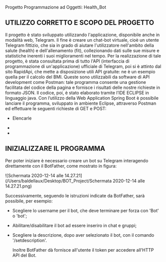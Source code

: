 Progetto Programmazione ad Oggetti: Health_Bot

## UTILIZZO CORRETTO E SCOPO DEL PROGETTO

Il progetto è stato sviluppato utilizzando l'applicazione, disponibile anche in modalità web, Telegram. 
Il fine è creare un chat-bot virtuale, cioè un utente Telegram fittizio, che sia in grado di aiutare l'utilizzatore nell'ambito della salute (health) e dell'allenamento (fit), collezionando dati sulle sue misure e statistiche inerenti i suoi miglioramenti nel tempo. 
Per la realizzazione di tale progetto, è stata consultata prima di tutto l'API (interfaccia di programmazione di un'applicazione) ufficiale di Telegram, poi si è attinto dal sito RapidApi, che mette a disposizione utili API gratuite: ne è un esempio quella per il calcolo del BMI. Queste sono utilizzabili da software di API development come Postman: tale programma consente una gestione facilitata del codice della pagina e fornisce i risultati delle nostre richieste in formato JSON.
Il codice, poi, è stato elaborato tramite l’IDE ECLIPSE in linguaggio java. Con l’utilizzo della Web Application Spring Boot è possibile lanciare il programma, sviluppato in ambiente Eclipse, attraverso Postman ed effettuare le seguenti richieste di GET e POST:

- Elencarle

-

-

## INIZIALIZZARE IL PROGRAMMA

Per poter iniziare è necessario creare un bot su Telegram interagendo direttamente con il BotFather, come mostrato in figura:

![Schermata 2020-12-14 alle 14.27.21](/Users/baldellaux/Desktop/BOT_Project/Schermata 2020-12-14 alle 14.27.21.png)

Successivamente, seguendo le istruzioni indicate da BotFather, sarà possibile, per esempio:

- Scegliere lo username per il bot, che deve terminare per forza con 'Bot' o 'bot';

- Abilitare/disabilitare il bot ad essere inseriro in chat e gruppi;

- Scegliere la descrizione, dopo aver selezionato il bot, con il comando '/setdescription'.

  Inoltre BotFather dà fornisce all'utente il token per accedere all'HTTP API del Bot.


